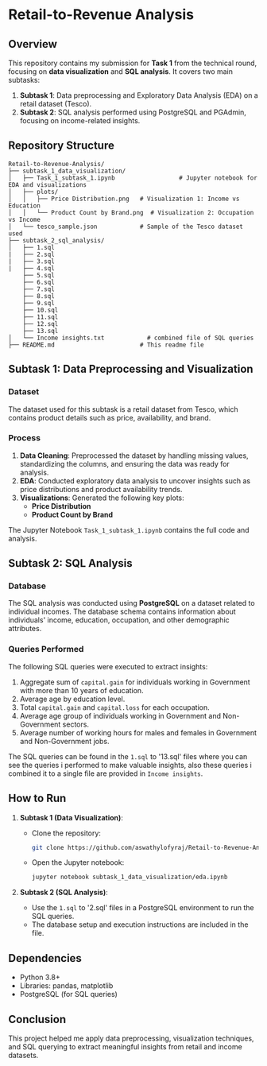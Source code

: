 
# Retail-to-Revenue Analysis

## Overview

This repository contains my submission for **Task 1** from the technical round, focusing on **data visualization** and **SQL analysis**. It covers two main subtasks:
1. **Subtask 1**: Data preprocessing and Exploratory Data Analysis (EDA) on a retail dataset (Tesco).
2. **Subtask 2**: SQL analysis performed using PostgreSQL and PGAdmin, focusing on income-related insights.

## Repository Structure

```plaintext
Retail-to-Revenue-Analysis/
├── subtask_1_data_visualization/
│   ├── Task_1_subtask_1.ipynb                  # Jupyter notebook for EDA and visualizations
│   ├── plots/
│   │   ├── Price Distribution.png   # Visualization 1: Income vs Education
│   │   └── Product Count by Brand.png  # Visualization 2: Occupation vs Income
│   └── tesco_sample.json            # Sample of the Tesco dataset used
├── subtask_2_sql_analysis/
│   ├── 1.sql
|   ├── 2.sql
|   ├── 3.sql
|   ├── 4.sql
    ├── 5.sql
    ├── 6.sql
    ├── 7.sql
    ├── 8.sql
    ├── 9.sql
    ├── 10.sql
    ├── 11.sql
    ├── 12.sql
    ├── 13.sql
│   └── Income insights.txt            # combined file of SQL queries
├── README.md                        # This readme file
```

## Subtask 1: Data Preprocessing and Visualization

### Dataset
The dataset used for this subtask is a retail dataset from Tesco, which contains product details such as price, availability, and brand.

### Process
1. **Data Cleaning**: Preprocessed the dataset by handling missing values, standardizing the columns, and ensuring the data was ready for analysis.
2. **EDA**: Conducted exploratory data analysis to uncover insights such as price distributions and product availability trends.
3. **Visualizations**: Generated the following key plots:
   - **Price Distribution**
   - **Product Count by Brand**

The Jupyter Notebook `Task_1_subtask_1.ipynb` contains the full code and analysis.

## Subtask 2: SQL Analysis

### Database
The SQL analysis was conducted using **PostgreSQL** on a dataset related to individual incomes. The database schema contains information about individuals' income, education, occupation, and other demographic attributes.

### Queries Performed
The following SQL queries were executed to extract insights:
1. Aggregate sum of `capital.gain` for individuals working in Government with more than 10 years of education.
2. Average age by education level.
3. Total `capital.gain` and `capital.loss` for each occupation.
4. Average age group of individuals working in Government and Non-Government sectors.
5. Average number of working hours for males and females in Government and Non-Government jobs.

The SQL queries can be found in the `1.sql` to '13.sql' files where you can see the queries i performed to make valuable insights, also these queries i combined it to a single file are provided in `Income insights`.

## How to Run

1. **Subtask 1 (Data Visualization)**:
   - Clone the repository:
     ```bash
     git clone https://github.com/aswathylofyraj/Retail-to-Revenue-Analysis
     ```
   - Open the Jupyter notebook:
     ```bash
     jupyter notebook subtask_1_data_visualization/eda.ipynb
     ```

2. **Subtask 2 (SQL Analysis)**:
   - Use the `1.sql` to '2.sql' files in a PostgreSQL environment to run the SQL queries.
   - The database setup and execution instructions are included in the file.

## Dependencies

- Python 3.8+
- Libraries: pandas, matplotlib
- PostgreSQL (for SQL queries)

## Conclusion

This project helped me apply data preprocessing, visualization techniques, and SQL querying to extract meaningful insights from retail and income datasets.

